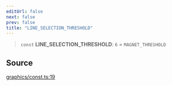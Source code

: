 ```yaml
---
editUrl: false
next: false
prev: false
title: "LINE_SELECTION_THRESHOLD"
---
```


> `const` **LINE\_SELECTION\_THRESHOLD**: `6` = `MAGNET_THRESHOLD`

## Source

[graphics/const.ts:19](https://github.com/dgmjs/dgmjs/blob/c296d113d513e412f08f9016159ca40d11e704cd/packages/core/src/graphics/const.ts#L19)
